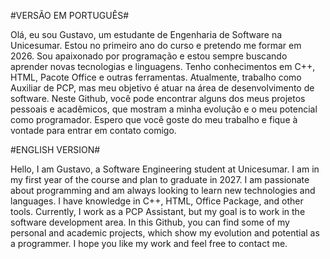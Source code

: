 #VERSÃO EM PORTUGUÊS#
  
  Olá, eu sou Gustavo, um estudante de Engenharia de Software na Unicesumar. Estou no primeiro ano do curso e pretendo me formar em 2026. Sou apaixonado por programação e estou sempre buscando aprender novas tecnologias e linguagens. 
  Tenho conhecimentos em C++, HTML, Pacote Office e outras ferramentas. Atualmente, trabalho como Auxiliar de PCP, mas meu objetivo é atuar na área de desenvolvimento de software. Neste Github, você pode encontrar alguns dos meus projetos pessoais e acadêmicos, que mostram a minha evolução e o meu potencial como programador. 
  Espero que você goste do meu trabalho e fique à vontade para entrar em contato comigo.


#ENGLISH VERSION#

  Hello, I am Gustavo, a Software Engineering student at Unicesumar. I am in my first year of the course and plan to graduate in 2027. I am passionate about programming and am always looking to learn new technologies and languages. 
  I have knowledge in C++, HTML, Office Package, and other tools. Currently, I work as a PCP Assistant, but my goal is to work in the software development area. In this Github, you can find some of my personal and academic projects, which show my evolution and potential as a programmer. 
  I hope you like my work and feel free to contact me.
